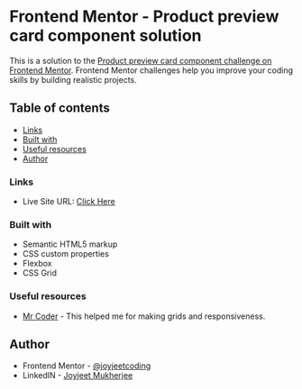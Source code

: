 # Frontend Mentor - Product preview card component solution

This is a solution to the [Product preview card component challenge on Frontend Mentor](https://www.frontendmentor.io/challenges/product-preview-card-component-GO7UmttRfa). Frontend Mentor challenges help you improve your coding skills by building realistic projects. 

## Table of contents

  - [Links](#links)
  - [Built with](#built-with)
  - [Useful resources](#useful-resources)
  - [Author](#author)


### Links

- Live Site URL: [Click Here](https://joyjeetcoding.github.io/product-challenge-link.github.io/)


### Built with

- Semantic HTML5 markup
- CSS custom properties
- Flexbox
- CSS Grid


### Useful resources

- [Mr Coder](https://www.youtube.com/watch?v=9aDqk7jUMZQ&t=882s&ab_channel=MrCoder) - This helped me for making grids and responsiveness.


## Author

- Frontend Mentor - [@joyjeetcoding](https://www.frontendmentor.io/profile/joyjeetcoding)
- LinkedIN - [Joyjeet Mukherjee](https://www.linkedin.com/in/joyjeet-mukherjee-48b298206/)

